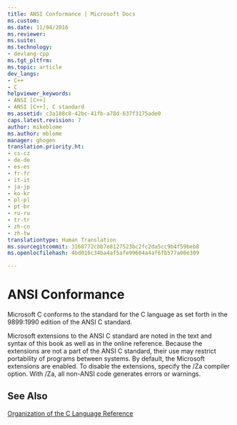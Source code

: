 ```yaml
---
title: ANSI Conformance | Microsoft Docs
ms.custom: 
ms.date: 11/04/2016
ms.reviewer: 
ms.suite: 
ms.technology:
- devlang-cpp
ms.tgt_pltfrm: 
ms.topic: article
dev_langs:
- C++
- C
helpviewer_keywords:
- ANSI [C++]
- ANSI [C++], C standard
ms.assetid: c3a188c8-42bc-41fb-a78d-637f3175ade0
caps.latest.revision: 7
author: mikeblome
ms.author: mblome
manager: ghogen
translation.priority.ht:
- cs-cz
- de-de
- es-es
- fr-fr
- it-it
- ja-jp
- ko-kr
- pl-pl
- pt-br
- ru-ru
- tr-tr
- zh-cn
- zh-tw
translationtype: Human Translation
ms.sourcegitcommit: 3168772cbb7e8127523bc2fc2da5cc9b4f59beb8
ms.openlocfilehash: 4bd016c34ba4af5afe99604a4af6fb577a00e309

---
```

# ANSI Conformance
Microsoft C conforms to the standard for the C language as set forth in the 9899:1990 edition of the ANSI C standard.  
  
 Microsoft extensions to the ANSI C standard are noted in the text and syntax of this book as well as in the online reference. Because the extensions are not a part of the ANSI C standard, their use may restrict portability of programs between systems. By default, the Microsoft extensions are enabled. To disable the extensions, specify the /Za compiler option. With /Za, all non-ANSI code generates errors or warnings.  
  
## See Also  
 [Organization of the C Language Reference](../c-language/organization-of-the-c-language-reference.md)


<!--HONumber=Jan17_HO1-->


